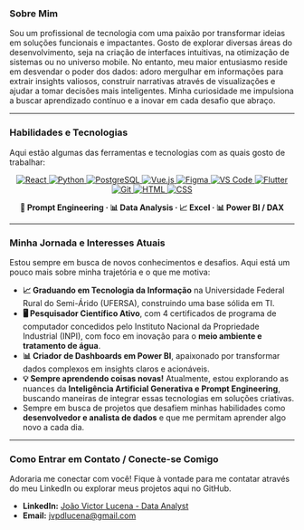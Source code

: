 ### Sobre Mim

Sou um profissional de tecnologia com uma paixão por transformar ideias em soluções funcionais e impactantes. Gosto de explorar diversas áreas do desenvolvimento, seja na criação de interfaces intuitivas, na otimização de sistemas ou no universo mobile. No entanto, meu maior entusiasmo reside em desvendar o poder dos dados: adoro mergulhar em informações para extrair insights valiosos, construir narrativas através de visualizações e ajudar a tomar decisões mais inteligentes. Minha curiosidade me impulsiona a buscar aprendizado contínuo e a inovar em cada desafio que abraço.

-----

### Habilidades e Tecnologias

Aqui estão algumas das ferramentas e tecnologias com as quais gosto de trabalhar:
                                                                                                                                                                                                                                                                                 
<p align="center"> <a href="https://react.dev" target="_blank"> <img src="https://skillicons.dev/icons?i=react" alt="React" /> </a> <a href="https://www.python.org" target="_blank"> <img src="https://skillicons.dev/icons?i=python" alt="Python" /> </a> <a href="https://www.postgresql.org" target="_blank"> <img src="https://skillicons.dev/icons?i=postgres" alt="PostgreSQL" /> </a> <a href="https://vuejs.org" target="_blank"> <img src="https://skillicons.dev/icons?i=vue" alt="Vue.js" /> </a> <a href="https://www.figma.com" target="_blank"> <img src="https://skillicons.dev/icons?i=figma" alt="Figma" /> </a> <a href="https://code.visualstudio.com" target="_blank"> <img src="https://skillicons.dev/icons?i=vscode" alt="VS Code" /> </a> <a href="https://flutter.dev" target="_blank"> <img src="https://skillicons.dev/icons?i=flutter" alt="Flutter" /> </a> <a href="https://git-scm.com" target="_blank"> <img src="https://skillicons.dev/icons?i=git" alt="Git" /> </a> <a href="https://developer.mozilla.org/docs/Web/HTML" target="_blank"> <img src="https://skillicons.dev/icons?i=html" alt="HTML" /> </a> <a href="https://developer.mozilla.org/docs/Web/CSS" target="_blank"> <img src="https://skillicons.dev/icons?i=css" alt="CSS" /> </a> </p> <p align="center"> <strong>📌 Prompt Engineering · 📊 Data Analysis · 📈 Excel · 📊 Power BI / DAX</strong> </p>

-----

### Minha Jornada e Interesses Atuais

Estou sempre em busca de novos conhecimentos e desafios. Aqui está um pouco mais sobre minha trajetória e o que me motiva:

  * **📈 Graduando em Tecnologia da Informação** na Universidade Federal Rural do Semi-Árido (UFERSA), construindo uma base sólida em TI.
  * **🖥 Pesquisador Científico Ativo**, com 4 certificados de programa de computador concedidos pelo Instituto Nacional da Propriedade Industrial (INPI), com foco em inovação para o **meio ambiente e tratamento de água**.
  * **📊 Criador de Dashboards em Power BI**, apaixonado por transformar dados complexos em insights claros e acionáveis.
  * **💡 Sempre aprendendo coisas novas\!** Atualmente, estou explorando as nuances da **Inteligência Artificial Generativa e Prompt Engineering**, buscando maneiras de integrar essas tecnologias em soluções criativas.
  * Sempre em busca de projetos que desafiem minhas habilidades como **desenvolvedor e analista de dados** e que me permitam aprender algo novo a cada dia.

-----

### Como Entrar em Contato / Conecte-se Comigo

Adoraria me conectar com você\! Fique à vontade para me contatar através do meu LinkedIn ou explorar meus projetos aqui no GitHub.

* **LinkedIn:** [João Victor Lucena - Data Analyst](https://www.linkedin.com/in/joão-victor-lucena-dataanalyst)
* **Email:** [jvpdlucena@gmail.com](mailto:jvpdlucena@gmail.com)
